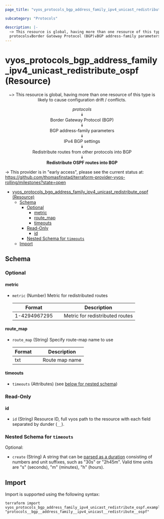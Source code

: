 ```yaml
---
page_title: "vyos_protocols_bgp_address_family_ipv4_unicast_redistribute_ospf Resource - vyos"

subcategory: "Protocols"

description: |-
  ~> This resource is global, having more than one resource of this type is likely to cause configuration drift / conflicts.
  protocols⯯Border Gateway Protocol (BGP)⯯BGP address-family parameters⯯IPv4 BGP settings⯯Redistribute routes from other protocols into BGP⯯Redistribute OSPF routes into BGP
---
```


# vyos_protocols_bgp_address_family_ipv4_unicast_redistribute_ospf (Resource)
<center>

~> This resource is global, having more than one resource of this type is likely to cause configuration drift / conflicts.

*protocols*  
⯯  
Border Gateway Protocol (BGP)  
⯯  
BGP address-family parameters  
⯯  
IPv4 BGP settings  
⯯  
Redistribute routes from other protocols into BGP  
⯯  
**Redistribute OSPF routes into BGP**


</center>

-> This provider is in "early access", please see the current status at: https://github.com/thomasfinstad/terraform-provider-vyos-rolling/milestones?state=open

<!--TOC-->

- [vyos_protocols_bgp_address_family_ipv4_unicast_redistribute_ospf (Resource)](#vyos_protocols_bgp_address_family_ipv4_unicast_redistribute_ospf-resource)
  - [Schema](#schema)
    - [Optional](#optional)
      - [metric](#metric)
      - [route_map](#route_map)
      - [timeouts](#timeouts)
    - [Read-Only](#read-only)
      - [id](#id)
    - [Nested Schema for `timeouts`](#nested-schema-for-timeouts)
  - [Import](#import)

<!--TOC-->

<!-- schema generated by tfplugindocs -->
## Schema

### Optional

#### metric
- `metric` (Number) Metric for redistributed routes

    |  Format        &emsp;|  Description                      |
    |----------------|-----------------------------------|
    |  1-4294967295  &emsp;|  Metric for redistributed routes  |
#### route_map
- `route_map` (String) Specify route-map name to use

    |  Format  &emsp;|  Description     |
    |----------|------------------|
    |  txt     &emsp;|  Route map name  |
#### timeouts
- `timeouts` (Attributes) (see [below for nested schema](#nestedatt--timeouts))

### Read-Only

#### id
- `id` (String) Resource ID, full vyos path to the resource with each field separated by dunder (`__`).

<a id="nestedatt--timeouts"></a>
### Nested Schema for `timeouts`

Optional:

- `create` (String) A string that can be [parsed as a duration](https://pkg.go.dev/time#ParseDuration) consisting of numbers and unit suffixes, such as &#34;30s&#34; or &#34;2h45m&#34;. Valid time units are &#34;s&#34; (seconds), &#34;m&#34; (minutes), &#34;h&#34; (hours).

## Import

Import is supported using the following syntax:

```shell
terraform import vyos_protocols_bgp_address_family_ipv4_unicast_redistribute_ospf.example "protocols__bgp__address_family__ipv4_unicast__redistribute__ospf"
```
